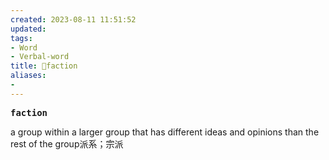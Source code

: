 ```yaml
---
created: 2023-08-11 11:51:52
updated: 
tags: 
- Word
- Verbal-word
title: 🚩faction
aliases:
- 
---
```


<pre><strong>faction</strong></pre>
a group within a larger group that has different ideas and opinions than the rest of the group派系；宗派